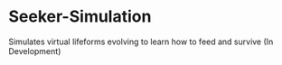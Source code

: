 # Seeker-Simulation
Simulates virtual lifeforms evolving to learn how to feed and survive (In Development)
